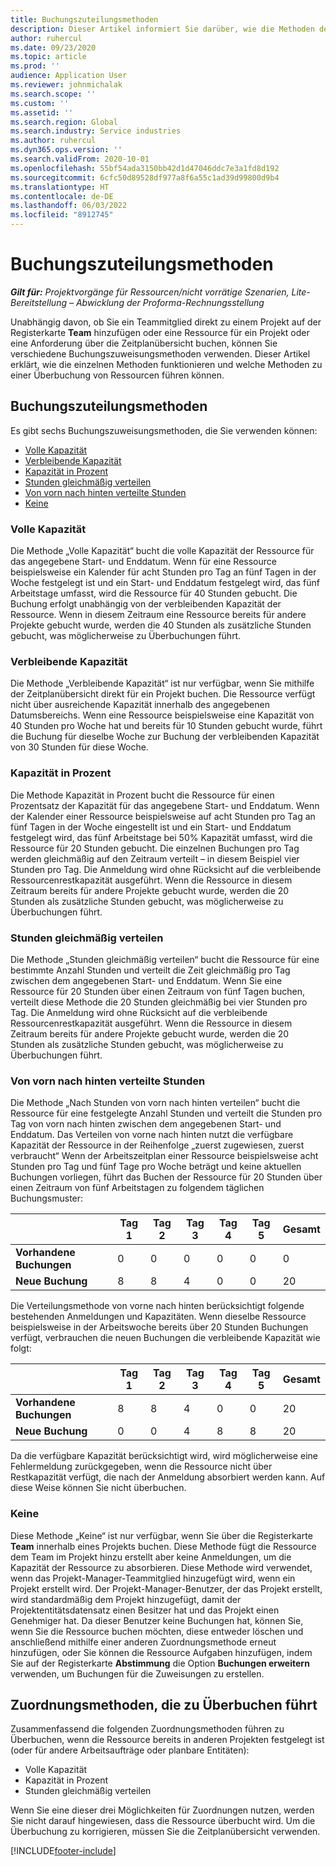 ```yaml
---
title: Buchungszuteilungsmethoden
description: Dieser Artikel informiert Sie darüber, wie die Methoden der Buchungszuordnung in Project Operations funktionieren.
author: ruhercul
ms.date: 09/23/2020
ms.topic: article
ms.prod: ''
audience: Application User
ms.reviewer: johnmichalak
ms.search.scope: ''
ms.custom: ''
ms.assetid: ''
ms.search.region: Global
ms.search.industry: Service industries
ms.author: ruhercul
ms.dyn365.ops.version: ''
ms.search.validFrom: 2020-10-01
ms.openlocfilehash: 55bf54ada3150bb42d1d47046ddc7e3a1fd8d192
ms.sourcegitcommit: 6cfc50d89528df977a8f6a55c1ad39d99800d9b4
ms.translationtype: HT
ms.contentlocale: de-DE
ms.lasthandoff: 06/03/2022
ms.locfileid: "8912745"
---
```

# <a name="booking-allocation-methods"></a>Buchungszuteilungsmethoden

_**Gilt für:** Projektvorgänge für Ressourcen/nicht vorrätige Szenarien, Lite-Bereitstellung – Abwicklung der Proforma-Rechnungsstellung_

Unabhängig davon, ob Sie ein Teammitglied direkt zu einem Projekt auf der Registerkarte **Team** hinzufügen oder eine Ressource für ein Projekt oder eine Anforderung über die Zeitplanübersicht buchen, können Sie verschiedene Buchungszuweisungsmethoden verwenden. Dieser Artikel erklärt, wie die einzelnen Methoden funktionieren und welche Methoden zu einer Überbuchung von Ressourcen führen können.

## <a name="booking-allocation-methods"></a>Buchungszuteilungsmethoden

Es gibt sechs Buchungszuweisungsmethoden, die Sie verwenden können:

- [Volle Kapazität](#full)
- [Verbleibende Kapazität](#remaining)
- [Kapazität in Prozent](#percentage)
- [Stunden gleichmäßig verteilen](#evenly)
- [Von vorn nach hinten verteilte Stunden](#front)
- [Keine](#none)

### <a name="full-capacity"></a><a name="full"></a>Volle Kapazität 
Die Methode „Volle Kapazität“ bucht die volle Kapazität der Ressource für das angegebene Start- und Enddatum. Wenn für eine Ressource beispielsweise ein Kalender für acht Stunden pro Tag an fünf Tagen in der Woche festgelegt ist und ein Start- und Enddatum festgelegt wird, das fünf Arbeitstage umfasst, wird die Ressource für 40 Stunden gebucht. Die Buchung erfolgt unabhängig von der verbleibenden Kapazität der Ressource. Wenn in diesem Zeitraum eine Ressource bereits für andere Projekte gebucht wurde, werden die 40 Stunden als zusätzliche Stunden gebucht, was möglicherweise zu Überbuchungen führt.

### <a name="remaining-capacity"></a><a name="remaining"></a>Verbleibende Kapazität
Die Methode „Verbleibende Kapazität“ ist nur verfügbar, wenn Sie mithilfe der Zeitplanübersicht direkt für ein Projekt buchen. Die Ressource verfügt nicht über ausreichende Kapazität innerhalb des angegebenen Datumsbereichs. Wenn eine Ressource beispielsweise eine Kapazität von 40 Stunden pro Woche hat und bereits für 10 Stunden gebucht wurde, führt die Buchung für dieselbe Woche zur Buchung der verbleibenden Kapazität von 30 Stunden für diese Woche.

### <a name="percentage-capacity"></a><a name="percentage"></a>Kapazität in Prozent
Die Methode Kapazität in Prozent bucht die Ressource für einen Prozentsatz der Kapazität für das angegebene Start- und Enddatum. Wenn der Kalender einer Ressource beispielsweise auf acht Stunden pro Tag an fünf Tagen in der Woche eingestellt ist und ein Start- und Enddatum festgelegt wird, das fünf Arbeitstage bei 50% Kapazität umfasst, wird die Ressource für 20 Stunden gebucht. Die einzelnen Buchungen pro Tag werden gleichmäßig auf den Zeitraum verteilt – in diesem Beispiel vier Stunden pro Tag. Die Anmeldung wird ohne Rücksicht auf die verbleibende Ressourcenrestkapazität ausgeführt. Wenn die Ressource in diesem Zeitraum bereits für andere Projekte gebucht wurde, werden die 20 Stunden als zusätzliche Stunden gebucht, was möglicherweise zu Überbuchungen führt.

### <a name="evenly-distribute-hours"></a><a name="evenly"></a>Stunden gleichmäßig verteilen
Die Methode „Stunden gleichmäßig verteilen“ bucht die Ressource für eine bestimmte Anzahl Stunden und verteilt die Zeit gleichmäßig pro Tag zwischen dem angegebenen Start- und Enddatum. Wenn Sie eine Ressource für 20 Stunden über einen Zeitraum von fünf Tagen buchen, verteilt diese Methode die 20 Stunden gleichmäßig bei vier Stunden pro Tag. Die Anmeldung wird ohne Rücksicht auf die verbleibende Ressourcenrestkapazität ausgeführt. Wenn die Ressource in diesem Zeitraum bereits für andere Projekte gebucht wurde, werden die 20 Stunden als zusätzliche Stunden gebucht, was möglicherweise zu Überbuchungen führt.

### <a name="front-load-hours"></a><a name="front"></a>Von vorn nach hinten verteilte Stunden
Die Methode „Nach Stunden von vorn nach hinten verteilen“ bucht die Ressource für eine festgelegte Anzahl Stunden und verteilt die Stunden pro Tag von vorn nach hinten zwischen dem angegebenen Start- und Enddatum. Das Verteilen von vorne nach hinten nutzt die verfügbare Kapazität der Ressource in der Reihenfolge „zuerst zugewiesen, zuerst verbraucht“ Wenn der Arbeitszeitplan einer Ressource beispielsweise acht Stunden pro Tag und fünf Tage pro Woche beträgt und keine aktuellen Buchungen vorliegen, führt das Buchen der Ressource für 20 Stunden über einen Zeitraum von fünf Arbeitstagen zu folgendem täglichen Buchungsmuster: 

|                           |    Tag 1    |    Tag 2    |    Tag 3    |    Tag 4    |    Tag 5    |    Gesamt    |
|---------------------------|-------------|-------------|-------------|-------------|-------------|-------------|
|    **Vorhandene Buchungen**    |    0        |    0        |    0        |    0        |    0        |    0        |
|    **Neue Buchung**          |    8        |    8        |    4        |    0        |    0        |    20       |

Die Verteilungsmethode von vorne nach hinten berücksichtigt folgende bestehenden Anmeldungen und Kapazitäten. Wenn dieselbe Ressource beispielsweise in der Arbeitswoche bereits über 20 Stunden Buchungen verfügt, verbrauchen die neuen Buchungen die verbleibende Kapazität wie folgt:

|                     | Tag 1 | Tag 2 | Tag 3 | Tag 4 | Tag 5 | Gesamt |
|---------------------|-------|-------|-------|-------|-------|-------|
| **Vorhandene Buchungen** | 8     | 8     | 4     | 0     | 0     | 20    |
| **Neue Buchung**       | 0     | 0     | 4     | 8     | 8     | 20    |

Da die verfügbare Kapazität berücksichtigt wird, wird möglicherweise eine Fehlermeldung zurückgegeben, wenn die Ressource nicht über Restkapazität verfügt, die nach der Anmeldung absorbiert werden kann. Auf diese Weise können Sie nicht überbuchen.

### <a name="none"></a><a name="none"></a>Keine
Diese Methode „Keine“ ist nur verfügbar, wenn Sie über die Registerkarte **Team** innerhalb eines Projekts buchen. Diese Methode fügt die Ressource dem Team im Projekt hinzu erstellt aber keine Anmeldungen, um die Kapazität der Ressource zu absorbieren. Diese Methode wird verwendet, wenn das Projekt-Manager-Teammitglied hinzugefügt wird, wenn ein Projekt erstellt wird. Der Projekt-Manager-Benutzer, der das Projekt erstellt, wird standardmäßig dem Projekt hinzugefügt, damit der Projektentitätsdatensatz einen Besitzer hat und das Projekt einen Genehmiger hat. Da dieser Benutzer keine Buchungen hat, können Sie, wenn Sie die Ressource buchen möchten, diese entweder löschen und anschließend mithilfe einer anderen Zuordnungsmethode erneut hinzufügen, oder Sie können die Ressource Aufgaben hinzufügen, indem Sie auf der Registerkarte **Abstimmung** die Option **Buchungen erweitern** verwenden, um Buchungen für die Zuweisungen zu erstellen.

## <a name="allocation-methods-that-lead-to-overbooking"></a>Zuordnungsmethoden, die zu Überbuchen führt
Zusammenfassend die folgenden Zuordnungsmethoden führen zu Überbuchen, wenn die Ressource bereits in anderen Projekten festgelegt ist (oder für andere Arbeitsaufträge oder planbare Entitäten):

- Volle Kapazität
- Kapazität in Prozent
- Stunden gleichmäßig verteilen

Wenn Sie eine dieser drei Möglichkeiten für Zuordnungen nutzen, werden Sie nicht darauf hingewiesen, dass die Ressource überbucht wird. Um die Überbuchung zu korrigieren, müssen Sie die Zeitplanübersicht verwenden.


[!INCLUDE[footer-include](../includes/footer-banner.md)]